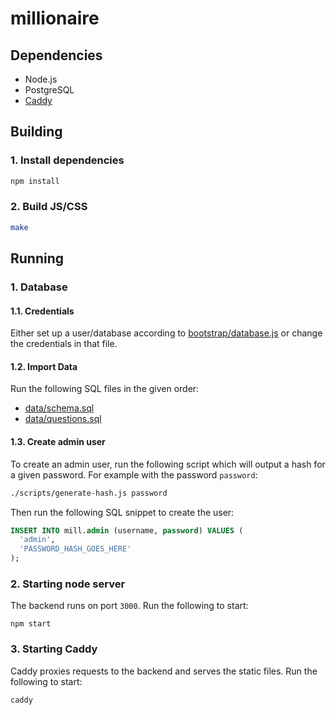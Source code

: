 # millionaire

## Dependencies

- Node.js
- PostgreSQL
- [Caddy](https://caddyserver.com)

## Building

### 1. Install dependencies
```bash
npm install
```

### 2. Build JS/CSS

```bash
make
```

## Running

### 1. Database

#### 1.1. Credentials

Either set up a user/database according to [bootstrap/database.js](./src/bootstrap/database.js) or change the credentials in that file.

#### 1.2. Import Data

Run the following SQL files in the given order:

- [data/schema.sql](./data/schema.sql)
- [data/questions.sql](./data/questions.sql)

#### 1.3. Create admin user

To create an admin user, run the following script which will output a hash for a given password. For example with the password `password`:

```bash
./scripts/generate-hash.js password
```

Then run the following SQL snippet to create the user:

```sql
INSERT INTO mill.admin (username, password) VALUES (
  'admin',
  'PASSWORD_HASH_GOES_HERE'
);
```

### 2. Starting node server

The  backend runs on port `3000`.
Run the following to start:

```
npm start
```

### 3. Starting Caddy

Caddy proxies requests to the backend and serves the static files. Run the following to start:

```
caddy
```